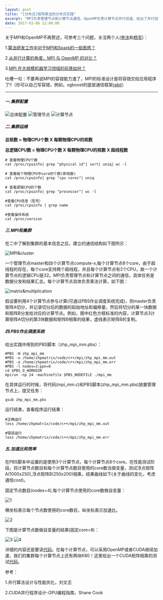 ```yaml
---
layout: post
title: "[分布式]矩阵乘法的分布式实践"
excerpt: "MPI负责管理节点和计算节点通信，OpenMP负责计算节点并行加速，给出了并行加速比和效率曲线"
date: 2017-03-06 12:00:00
---
```


关于MPI和OpenMP不再赘述，可参考三个问题，关注两个人([李沐](https://www.zhihu.com/people/li-mu-23/answers)和[杨军](https://www.zhihu.com/people/yang-jun-14/answers))：

1.[算法研发工作中对于MPI和Spark的一些困惑？](https://www.zhihu.com/question/26887082)

2.[从并行计算的角度，MPI 与 OpenMP 的对比？](https://www.zhihu.com/question/20188244)

3.[MPI 在大规模机器学习领域的前景如何？](https://www.zhihu.com/question/55119470)

吐槽一句：不要再说MPI的容错能力渣了，MPI的标准设计是将容错交给应用程序了!!（你可以自己写容错，例如，xgboost的底层通信框架[rabit](https://github.com/dmlc/rabit/tree/a9a2a69dc1144180a43f7d2d1097264482be7817)）

---

##### 一.集群配置

![总体配置](http://wx2.sinaimg.cn/mw690/aba7d18bgy1fdd0j7byx3j20mj08y0tq.jpg)
![管理节点](http://wx1.sinaimg.cn/mw690/aba7d18bgy1fdd0jct9bdj20me085jsc.jpg)
![计算节点](http://wx4.sinaimg.cn/mw690/aba7d18bgy1fdd0jgpasuj20ma0810tl.jpg)

##### 二.集群运维

**总核数 = 物理CPU个数 X 每颗物理CPU的核数**

**总逻辑CPU数 = 物理CPU个数 X 每颗物理CPU的核数 X 超线程数**

    # 查看物理CPU个数
    cat /proc/cpuinfo| grep "physical id"| sort| uniq| wc -l

    # 查看每个物理CPU中core的个数(即核数)
    cat /proc/cpuinfo| grep "cpu cores"| uniq

    # 查看逻辑CPU的个数
    cat /proc/cpuinfo| grep "processor"| wc -l

    #查看CPU信息（型号）
    cat /proc/cpuinfo | grep name

    #查看操作系统
    cat /proc/version

##### 三.MPI和集群

在二中了解到集群的基本信息之后，建立的通信结构如下图所示：

![MPI&cluster](http://wx4.sinaimg.cn/mw690/aba7d18bgy1fdd0luery5j20n40iy74d.jpg)

一个管理节点master和四个计算节点compute-x,每个计算节点8个core，由于超线程的存在，每个core支持两个超线程，并且每个计算节点有2个CPU，故一个计算节点的逻辑CPU是32。MPI负责管理节点和计算节点之间的通信，具体任务是数据分发和结果汇总。每个计算节点具体负责乘法计算，如下图：

![matrix&multiplication](http://wx3.sinaimg.cn/mw690/aba7d18bgy1fdd1yzf5b1j20z00dcglk.jpg)

假设要利用4个计算节点参与计算(可通过PBS作业调度系统完成)，则master负责矩阵A切分，并记录切分后的数据的起始地址和偏移量，然后将切分的某一块数据和矩阵B分发给对应的计算节点。例如，图中红色方框标准的内容，计算节点3计算矩阵A切分的第3块数据和矩阵B相乘的结果，虚线表示矩阵B的复制。

##### 四.PBS作业调度系统

给出实践中用到的PBS脚本（zhp_mpi_mm.pbs）：

    #PBS -N zhp_mpi_mm
    #PBS -o /home/zhpmatrix/code/c++/mpi/zhp_mpi_mm.out
    #PBS -e /home/zhpmatrix/code/c++/mpi/zhp_mpi_mm.err
    #PBS -l nodes=3:ppn=8
    cd $PBS_O_WORKDIR
    mpirun -np 24 -machinefile $PBS_NODEFILE ./mpi_mm
                                                       

在具体运行的时候，将代码(mpi_mm.c)和PBS脚本(zhp_mpi_mm.pbs)放置管理节点上，提交任务：

    qsub zhp_mpi_mm.pbs

运行结束，查看程序运行结果：
    
    #正确运行
    less /home/zhpmatrix/code/c++/mpi/zhp_mpi_mm.out

    #错误运行
    less /home/zhpmatrix/code/c++/mpi/zhp_mpi_mm.err

##### 五.加速比和效率

在PBS脚本中设置的是使用3个计算节点，每个计算节点8个core。在性能测试阶段，将计算节点数目和每个计算节点数目使用的core数当做变量，测试浮点矩阵A(1000x250),浮点矩阵B(250x200)相乘，结果曲线如下(关于曲线的变化，考虑通信cost)。

固定节点数目(nodes=4),每个计算节点使用的core数做自变量：

![1](http://wx3.sinaimg.cn/mw690/aba7d18bgy1fdd0l1ysd7j20kw0ckq3g.jpg)

横坐标表示每个节点数使用的core数目，纵坐标表示加速比。

![2](http://wx1.sinaimg.cn/mw690/aba7d18bgy1fdd0jwwv5rj20kw0ckwf2.jpg)

下图是计算节点数做自变量的结果(固定core=8)：

![3](http://wx2.sinaimg.cn/mw690/aba7d18bgy1fdd0l8s6raj20kw0ckdg9.jpg)
![4](http://wx3.sinaimg.cn/mw690/aba7d18bgy1fdd0k4pwufj20kw0ck0t7.jpg)

详细的内容还是要读[代码](https://github.com/zhpmatrix/parallel-computing/tree/master/mpi_mm)。在每个计算节点，可以采用OpenMP或者CUDA继续加速，我们的集群每个计算节点上还有两块K80！这里给出一个CUDA矩阵相乘的测试[代码](https://github.com/zhpmatrix/parallel-computing/blob/master/cuda_mm.cu)。

参考：

1.并行算法设计与性能优化，刘文志

2.CUDA并行程序设计-GPU编程指南，Shane Cook






